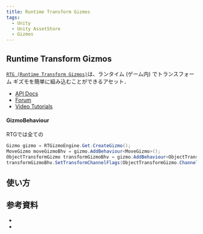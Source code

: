 ```yaml
---
title: Runtime Transform Gizmos
tags:
  - Unity
  - Unity AssetStore
  - Gizmos
---
```


## Runtime Transform Gizmos
 
[`RTG (Runtime Transform Gizmos)`](https://assetstore.unity.com/packages/tools/modeling/runtime-transform-gizmos-125537)は、ランタイム (ゲーム内) でトランスフォーム ギズモを簡単に組み込むことができるアセット．

- [API Docs](https://rtg.readthedocs.io/en/latest/#:~:text=RTG%20stands%20for%20Runtime%20Transform%20Gizmos%20and%20it,gizmos%20in%20your%20application%20at%20runtime%20%28i.e.%20in-game%29.)
- [Forum](https://discussions.unity.com/t/runtime-transform-gizmos-move-rotate-scale-universal-scene-gizmo-navigation-camera/714712)
- [Video Tutorials](https://www.youtube.com/watch?v=5i2m550eFyg&list=PLPwpt1oIEdwAY_Qo6fczi6qTiUjCMZBW1)

#### GizmoBehaviour 

RTGでは全ての

```cs
Gizmo gizmo = RTGizmoEngine.Get.CreateGizmo();
MoveGizmo moveGizmoBhv = gizmo.AddBehaviour<MoveGizmo>();
ObjectTransformGizmo transformGizmoBhv = gizmo.AddBehaviour<ObjectTransformGizmo>();
transformGizmoBhv.SetTransformChannelFlags(ObjectTransformGizmo.Channels.Position);
```


## 使い方





## 参考資料 


- 
- []()
